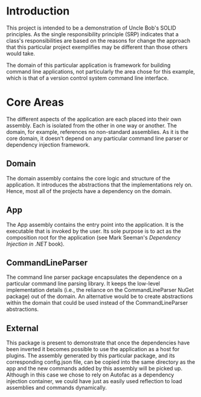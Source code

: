 ﻿# Introduction

This project is intended to be a demonstration of Uncle Bob's SOLID
principles. As the single responsibility principle (SRP) indicates that
a class's responsibilities are based on the reasons for change the 
approach that this particular project exemplifies may be different than
those others would take.

The domain of this particular application is framework for building
command line applications, not particularly the area chose for this
example, which is that of a version control system command line 
interface.

# Core Areas

The different aspects of the application are each placed into their own
assembly. Each is isolated from the other in one way or another. The
domain, for example, references no non-standard assemblies. As it is the
core domain, it doesn't depend on any particular command line parser
or dependency injection framework.

## Domain

The domain assembly contains the core logic and structure of the
application. It introduces the abstractions that the implementations
rely on. Hence, most all of the projects have a dependency on the
domain.

## App

The App assembly contains the entry point into the application. It is
the executable that is invoked by the user. Its sole purpose is to act
as the composition root for the application (see Mark Seeman's 
*Dependency Injection in .NET* book).

## CommandLineParser

The command line parser package encapsulates the dependence on a
particular command line parsing library. It keeps the low-level 
implementation details (i.e., the reliance on the CommandLineParser
NuGet package) out of the domain. An alternative would be to create
abstractions within the domain that could be used instead of the
CommandLineParser abstractions.

## External

This package is present to demonstrate that once the dependencies
have been inverted it becomes possible to use the application as a
host for plugins. The assembly generated by this particular package,
and its corresponding config.json file, can be copied into the same
directory as the app and the new commands added by this assembly
will be picked up. Although in this case we chose to rely on Autofac
as a dependency injection container, we could have just as easily used
reflection to load assemblies and commands dynamically.